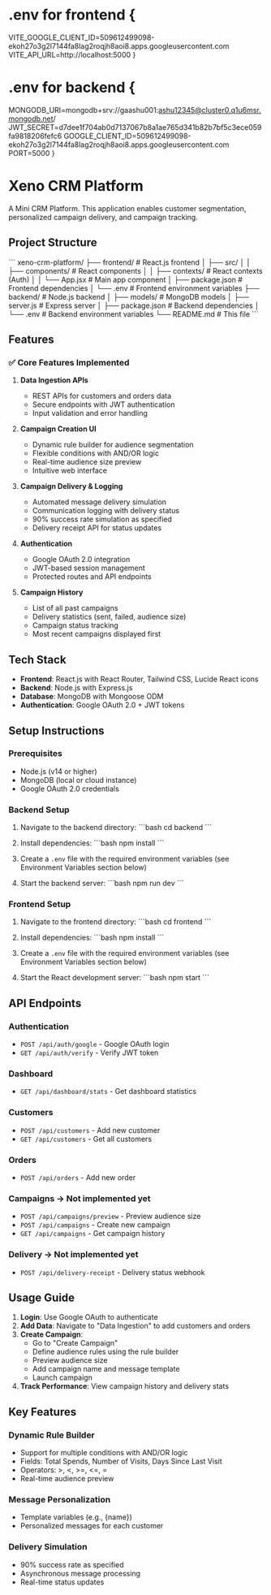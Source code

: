 # .env for frontend {

VITE_GOOGLE_CLIENT_ID=509612499098-ekoh27o3g2l7144fa8lag2roqjh8aoi8.apps.googleusercontent.com
VITE_API_URL=http://localhost:5000
}

# .env for backend {

MONGODB_URI=mongodb+srv://gaashu001:ashu12345@cluster0.q1u6msr.mongodb.net/
JWT_SECRET=d7dee1f704ab0d7137067b8a1ae765d341b82b7bf5c3ece059fa9818206fefc6
GOOGLE_CLIENT_ID=509612499098-ekoh27o3g2l7144fa8lag2roqjh8aoi8.apps.googleusercontent.com
PORT=5000
}

# Xeno CRM Platform

A Mini CRM Platform. This application enables customer segmentation, personalized campaign delivery, and campaign tracking.

## Project Structure

\`\`\`
xeno-crm-platform/
├── frontend/ # React.js frontend
│ ├── src/
│ │ ├── components/ # React components
│ │ ├── contexts/ # React contexts (Auth)
│ │ └── App.jsx # Main app component
│ ├── package.json # Frontend dependencies
│ └── .env # Frontend environment variables
├── backend/ # Node.js backend
│ ├── models/ # MongoDB models
│ ├── server.js # Express server
│ ├── package.json # Backend dependencies
│ └── .env # Backend environment variables
└── README.md # This file
\`\`\`

## Features

### ✅ Core Features Implemented

1. **Data Ingestion APIs**

   - REST APIs for customers and orders data
   - Secure endpoints with JWT authentication
   - Input validation and error handling

2. **Campaign Creation UI**

   - Dynamic rule builder for audience segmentation
   - Flexible conditions with AND/OR logic
   - Real-time audience size preview
   - Intuitive web interface

3. **Campaign Delivery & Logging**

   - Automated message delivery simulation
   - Communication logging with delivery status
   - 90% success rate simulation as specified
   - Delivery receipt API for status updates

4. **Authentication**

   - Google OAuth 2.0 integration
   - JWT-based session management
   - Protected routes and API endpoints

5. **Campaign History**
   - List of all past campaigns
   - Delivery statistics (sent, failed, audience size)
   - Campaign status tracking
   - Most recent campaigns displayed first

## Tech Stack

- **Frontend**: React.js with React Router, Tailwind CSS, Lucide React icons
- **Backend**: Node.js with Express.js
- **Database**: MongoDB with Mongoose ODM
- **Authentication**: Google OAuth 2.0 + JWT tokens

## Setup Instructions

### Prerequisites

- Node.js (v14 or higher)
- MongoDB (local or cloud instance)
- Google OAuth 2.0 credentials

### Backend Setup

1. Navigate to the backend directory:
   \`\`\`bash
   cd backend
   \`\`\`

2. Install dependencies:
   \`\`\`bash
   npm install
   \`\`\`

3. Create a `.env` file with the required environment variables (see Environment Variables section below)

4. Start the backend server:
   \`\`\`bash
   npm run dev
   \`\`\`

### Frontend Setup

1. Navigate to the frontend directory:
   \`\`\`bash
   cd frontend
   \`\`\`

2. Install dependencies:
   \`\`\`bash
   npm install
   \`\`\`

3. Create a `.env` file with the required environment variables (see Environment Variables section below)

4. Start the React development server:
   \`\`\`bash
   npm start
   \`\`\`

## API Endpoints

### Authentication

- `POST /api/auth/google` - Google OAuth login
- `GET /api/auth/verify` - Verify JWT token

### Dashboard

- `GET /api/dashboard/stats` - Get dashboard statistics

### Customers

- `POST /api/customers` - Add new customer
- `GET /api/customers` - Get all customers

### Orders

- `POST /api/orders` - Add new order

### Campaigns -> Not implemented yet

- `POST /api/campaigns/preview` - Preview audience size
- `POST /api/campaigns` - Create new campaign
- `GET /api/campaigns` - Get campaign history

### Delivery -> Not implemented yet

- `POST /api/delivery-receipt` - Delivery status webhook

## Usage Guide

1. **Login**: Use Google OAuth to authenticate
2. **Add Data**: Navigate to "Data Ingestion" to add customers and orders
3. **Create Campaign**:
   - Go to "Create Campaign"
   - Define audience rules using the rule builder
   - Preview audience size
   - Add campaign name and message template
   - Launch campaign
4. **Track Performance**: View campaign history and delivery stats

## Key Features

### Dynamic Rule Builder

- Support for multiple conditions with AND/OR logic
- Fields: Total Spends, Number of Visits, Days Since Last Visit
- Operators: >, <, >=, <=, =
- Real-time audience preview

### Message Personalization

- Template variables (e.g., {name})
- Personalized messages for each customer

### Delivery Simulation

- 90% success rate as specified
- Asynchronous message processing
- Real-time status updates
